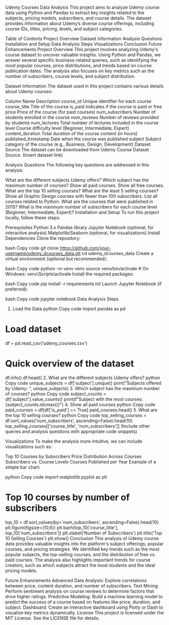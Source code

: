 Udemy Courses Data Analysis
This project aims to analyze Udemy course data using Python and Pandas to extract key insights related to the subjects, pricing models, subscribers, and course details. The dataset provides information about Udemy’s diverse course offerings, including course IDs, titles, pricing, levels, and subject categories.

Table of Contents
Project Overview
Dataset Information
Analysis Questions
Installation and Setup
Data Analysis Steps
Visualizations
Conclusion
Future Enhancements
Project Overview
This project involves analyzing Udemy's course dataset to uncover valuable insights. Using Python and Pandas, we answer several specific business-related queries, such as identifying the most popular courses, price distributions, and trends based on course publication dates. The analysis also focuses on key metrics such as the number of subscribers, course levels, and subject distribution.

Dataset Information
The dataset used in this project contains various details about Udemy courses:

Column Name	Description
course_id	Unique identifier for each course
course_title	Title of the course
is_paid	Indicates if the course is paid or free
price	Price of the course (for paid courses)
num_subscribers	Number of students enrolled in the course
num_reviews	Number of reviews provided by students
num_lectures	Total number of lectures included in the course
level	Course difficulty level (Beginner, Intermediate, Expert)
content_duration	Total duration of the course content (in hours)
published_timestamp	Date when the course was published
subject	Subject category of the course (e.g., Business, Design, Development)
Dataset Source
The dataset can be downloaded from Udemy Course Dataset Source. (Insert dataset link)

Analysis Questions
The following key questions are addressed in this analysis:

What are the different subjects Udemy offers?
Which subject has the maximum number of courses?
Show all paid courses.
Show all free courses.
What are the top 10 selling courses?
What are the least 5 selling courses?
Show all Graphic Design courses with fewer than 100 subscribers.
List all courses related to Python.
What are the courses that were published in 2015?
What is the maximum number of subscribers for each course level (Beginner, Intermediate, Expert)?
Installation and Setup
To run this project locally, follow these steps:

Prerequisites
Python 3.x
Pandas library
Jupyter Notebook (optional, for interactive analysis)
Matplotlib/Seaborn (optional, for visualizations)
Install Dependencies
Clone the repository:

bash
Copy code
git clone https://github.com/your-username/udemy_dcourses_data.git
cd udemy_dcourses_data
Create a virtual environment (optional but recommended):

bash
Copy code
python -m venv venv
source venv/bin/activate  # On Windows: venv\Scripts\activate
Install the required packages:

bash
Copy code
pip install -r requirements.txt
Launch Jupyter Notebook (if preferred):

bash
Copy code
jupyter notebook
Data Analysis Steps
1. Load the Data
python
Copy code
import pandas as pd

# Load dataset
df = pd.read_csv('udemy_courses.csv')

# Quick overview of the dataset
df.info()
df.head()
2. What are the different subjects Udemy offers?
python
Copy code
unique_subjects = df['subject'].unique()
print("Subjects offered by Udemy: ", unique_subjects)
3. Which subject has the maximum number of courses?
python
Copy code
subject_counts = df['subject'].value_counts()
print(f"Subject with the most courses: {subject_counts.idxmax()}")
4. Show all paid courses
python
Copy code
paid_courses = df[df['is_paid'] == True]
paid_courses.head()
5. What are the top 10 selling courses?
python
Copy code
top_selling_courses = df.sort_values('num_subscribers', ascending=False).head(10)
top_selling_courses[['course_title', 'num_subscribers']]
(Include other queries and analysis questions with appropriate code snippets)

Visualizations
To make the analysis more intuitive, we can include visualizations such as:

Top 10 Courses by Subscribers
Price Distribution Across Courses
Subscribers vs. Course Levels
Courses Published per Year
Example of a simple bar chart:

python
Copy code
import matplotlib.pyplot as plt

# Top 10 courses by number of subscribers
top_10 = df.sort_values(by='num_subscribers', ascending=False).head(10)
plt.figure(figsize=(10,6))
plt.barh(top_10['course_title'], top_10['num_subscribers'])
plt.xlabel('Number of Subscribers')
plt.title('Top 10 Selling Courses')
plt.show()
Conclusion
This analysis of Udemy course data provides valuable insights into the platform's subject offerings, popular courses, and pricing strategies. We identified key trends such as the most popular subjects, the top-selling courses, and the distribution of free vs. paid courses. The analysis also highlights important trends for course creators, such as which subjects attract the most students and the ideal pricing models.

Future Enhancements
Advanced Data Analysis: Explore correlations between price, content duration, and number of subscribers.
Text Mining: Perform sentiment analysis on course reviews to determine factors that drive higher ratings.
Predictive Modeling: Build a machine learning model to predict the success of a course based on features like price, duration, and subject.
Dashboard: Create an interactive dashboard using Plotly or Dash to visualize key metrics dynamically.
License
This project is licensed under the MIT License. See the LICENSE file for details.
